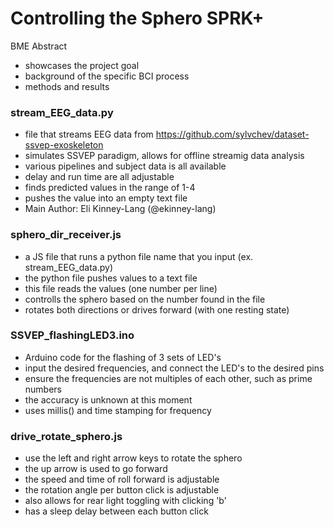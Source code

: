 # Controlling the Sphero SPRK+

BME Abstract
- showcases the project goal
- background of the specific BCI process
- methods and results

### stream_EEG_data.py
- file that streams EEG data from https://github.com/sylvchev/dataset-ssvep-exoskeleton
- simulates SSVEP paradigm, allows for offline streamig data analysis
- various pipelines and subject data is all available
- delay and run time are all adjustable
- finds predicted values in the range of 1-4
- pushes the value into an empty text file
- Main Author: Eli Kinney-Lang (@ekinney-lang)

### sphero_dir_receiver.js
- a JS file that runs a python file name that you input (ex. stream_EEG_data.py)
- the python file pushes values to a text file
- this file reads the values (one number per line)
- controlls the sphero based on the number found in the file
- rotates both directions or drives forward (with one resting state)

### SSVEP_flashingLED3.ino
- Arduino code for the flashing of 3 sets of LED's
- input the desired frequencies, and connect the LED's to the desired pins
- ensure the frequencies are not multiples of each other, such as prime numbers
- the accuracy is unknown at this moment
- uses millis() and time stamping for frequency

### drive_rotate_sphero.js
- use the left and right arrow keys to rotate the sphero
- the up arrow is used to go forward
- the speed and time of roll forward is adjustable
- the rotation angle per button click is adjustable
- also allows for rear light toggling with clicking 'b'
- has a sleep delay between each button click

